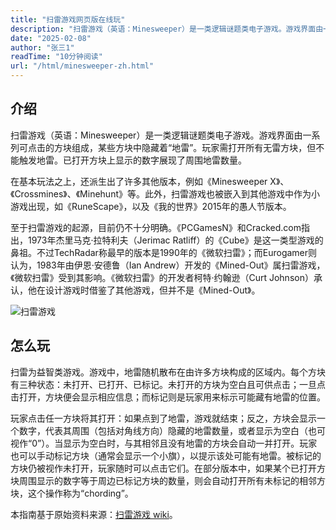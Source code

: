 ```yaml
---
title: "扫雷游戏网页版在线玩"
description: "扫雷游戏（英语：Minesweeper）是一类逻辑谜题类电子游戏。游戏界面由一系列可点击的方块组成，某些方块中隐藏着“地雷”。玩家需打开所有无雷方块，但不能触发地雷。已打开方块上显示的数字展现了周围地雷数量。"
date: "2025-02-08"
author: "张三1"
readTime: "10分钟阅读"
url: "/html/minesweeper-zh.html"
---
```


## 介绍

扫雷游戏（英语：Minesweeper）是一类逻辑谜题类电子游戏。游戏界面由一系列可点击的方块组成，某些方块中隐藏着“地雷”。玩家需打开所有无雷方块，但不能触发地雷。已打开方块上显示的数字展现了周围地雷数量。

在基本玩法之上，还派生出了许多其他版本，例如《Minesweeper X》、《Crossmines》、《Minehunt》等。此外，扫雷游戏也被嵌入到其他游戏中作为小游戏出现，如《RuneScape》，以及《我的世界》2015年的愚人节版本。

至于扫雷游戏的起源，目前仍不十分明确。《PCGamesN》和Cracked.com指出，1973年杰里马克·拉特利夫（Jerimac Ratliff）的《Cube》是这一类型游戏的鼻祖。不过TechRadar称最早的版本是1990年的《微软扫雷》；而Eurogamer则认为，1983年由伊恩·安德鲁（Ian Andrew）开发的《Mined-Out》属扫雷游戏，《微软扫雷》受到其影响。《微软扫雷》的开发者柯特·约翰逊（Curt Johnson）承认，他在设计游戏时借鉴了其他游戏，但并不是《Mined-Out》。

![扫雷游戏](https://picx.zhimg.com/37e8088c250435fb7930f0854daa4df8_r.jpg)

## 怎么玩

扫雷为益智类游戏。游戏中，地雷随机散布在由许多方块构成的区域内。每个方块有三种状态：未打开、已打开、已标记。未打开的方块为空白且可供点击；一旦点击打开，方块便会显示相应信息；而标记则是玩家用来标示可能藏有地雷的位置。

玩家点击任一方块将其打开：如果点到了地雷，游戏就结束；反之，方块会显示一个数字，代表其周围（包括对角线方向）隐藏的地雷数量，或者显示为空白（也可视作“0”）。当显示为空白时，与其相邻且没有地雷的方块会自动一并打开。玩家也可以手动标记方块（通常会显示一个小旗），以提示该处可能有地雷。被标记的方块仍被视作未打开，玩家随时可以点击它们。在部分版本中，如果某个已打开方块周围显示的数字等于周边已标记方块的数量，则会自动打开所有未标记的相邻方块，这个操作称为“chording”。

本指南基于原始资料来源：[扫雷游戏 wiki](https://zh.wikipedia.org/wiki/%E8%B8%A9%E5%9C%B0%E9%9B%B7)。